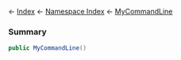 ← [Index](Api-Index) ← [Namespace Index](Namespace-Index) ← [MyCommandLine](VRage.Game.ModAPI.Ingame.Utilities.MyCommandLine)

### Summary

```csharp
public MyCommandLine()
```

